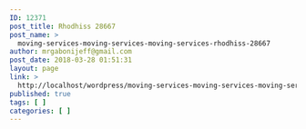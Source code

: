 ```yaml
---
ID: 12371
post_title: Rhodhiss 28667
post_name: >
  moving-services-moving-services-moving-services-rhodhiss-28667
author: mrgabonijeff@gmail.com
post_date: 2018-03-28 01:51:31
layout: page
link: >
  http://localhost/wordpress/moving-services-moving-services-moving-services-rhodhiss-28667/
published: true
tags: [ ]
categories: [ ]
---
```

